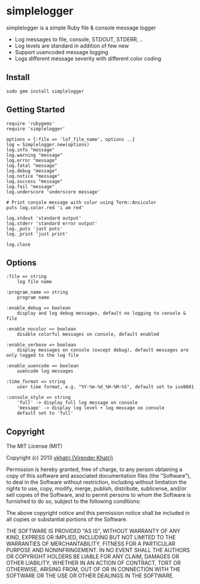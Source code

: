 simplelogger
============

simplelogger is a simple Ruby file &amp; console message logger 


* Log messages to file, console, STDOUT, STDERR, ..
* Log levels are standard in addition of few new
* Support uuencoded message logging
* Logs different message severity with different color coding 


## Install

    sudo gem install simplelogger

## Getting Started

    require 'rubygems'
    require 'simplelogger'

    options = {:file => 'lof_file_name', options ..}
    log = Simplelogger.new(options)
    log.info "message"
    log.warning "message"
    log.error "message"
    log.fatal "message"
    log.debug "message"
    log.notice "message"
    log.success "message"
    log.fail "message"
    log.underscore 'underscore message'
    
    # Print console message with color using Term::Ansicolor 
    puts log.color.red 'i am red'
    
    log.stdout 'standard output'
    log.stderr 'standard error output'
    log._puts 'just puts'
    log._print 'just print'
		
    log.close

## Options

    :file => string
        log file name

    :program_name => string
        program name

    :enable_debug => boolean
        display and log debug messages, default no logging to console & file

    :enable_nocolor => boolean
        disable colorful messages on console, default enabled

    :enable_verbose => boolean
        display messages on console (except debug), default messages are only logged to the log file

    :enable_uuencode => boolean
        uuencode log messages

    :time_format => string
        user time format, e.g. "%Y-%m-%d_%H-%M-%S", default set to iso8601

    :console_style => string
        'full' -> display full log message on console
        'message' -> display log level + log message on console
        default set to 'full'


## Copyright

The MIT License (MIT)

Copyright (c) 2013 [vkhatri (Virender Khatri)](http://github.com/vkhatri)

Permission is hereby granted, free of charge, to any person obtaining a copy of
this software and associated documentation files (the "Software"), to deal in
the Software without restriction, including without limitation the rights to
use, copy, modify, merge, publish, distribute, sublicense, and/or sell copies of
the Software, and to permit persons to whom the Software is furnished to do so,
subject to the following conditions:

The above copyright notice and this permission notice shall be included in all
copies or substantial portions of the Software.

THE SOFTWARE IS PROVIDED "AS IS", WITHOUT WARRANTY OF ANY KIND, EXPRESS OR
IMPLIED, INCLUDING BUT NOT LIMITED TO THE WARRANTIES OF MERCHANTABILITY, FITNESS
FOR A PARTICULAR PURPOSE AND NONINFRINGEMENT. IN NO EVENT SHALL THE AUTHORS OR
COPYRIGHT HOLDERS BE LIABLE FOR ANY CLAIM, DAMAGES OR OTHER LIABILITY, WHETHER
IN AN ACTION OF CONTRACT, TORT OR OTHERWISE, ARISING FROM, OUT OF OR IN
CONNECTION WITH THE SOFTWARE OR THE USE OR OTHER DEALINGS IN THE SOFTWARE.

